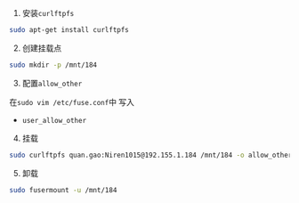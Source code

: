 1. 安装`curlftpfs`

```bash
sudo apt-get install curlftpfs
```

2. 创建挂载点

```bash
sudo mkdir -p /mnt/184
```

3. 配置`allow_other`

在`sudo vim /etc/fuse.conf`中 写入

- `user_allow_other `

4. 挂载

```bash
sudo curlftpfs quan.gao:Niren1015@192.155.1.184 /mnt/184 -o allow_other
```

5. 卸载

```bash
sudo fusermount -u /mnt/184
```

